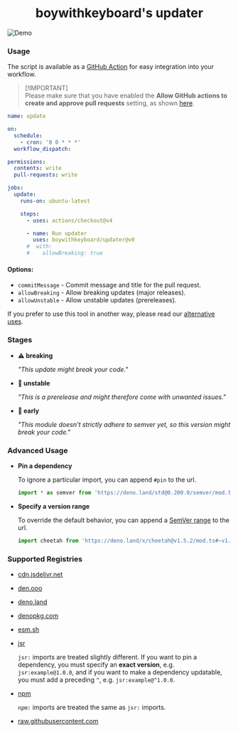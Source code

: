 <div align='center'>
  <h1>boywithkeyboard's updater</h1>
</div>

![Demo](https://raw.githubusercontent.com/boywithkeyboard/updater/main/.github/showcase.png)

### Usage

The script is available as a
[GitHub Action](https://docs.github.com/en/actions/learn-github-actions) for
easy integration into your workflow.

> [!IMPORTANT]\
> Please make sure that you have enabled the **Allow GitHub actions to create
> and approve pull requests** setting, as shown
> [here](https://github.com/boywithkeyboard/updater/blob/main/.github/workflow_permission.png).

```yml
name: update

on:
  schedule:
    - cron: '0 0 * * *'
  workflow_dispatch:

permissions:
  contents: write
  pull-requests: write

jobs:
  update:
    runs-on: ubuntu-latest

    steps:
      - uses: actions/checkout@v4

      - name: Run updater
        uses: boywithkeyboard/updater@v0
      #  with:
      #    allowBreaking: true
```

#### Options:

- `commitMessage` - Commit message and title for the pull request.
- `allowBreaking` - Allow breaking updates (major releases).
- `allowUnstable` - Allow unstable updates (prereleases).

If you prefer to use this tool in another way, please read our
[alternative uses](https://github.com/boywithkeyboard/updater/blob/main/docs/alternative_uses.md).

### Stages

- **⚠️ breaking**

  _"This update might break your code."_

- **🚧 unstable**

  _"This is a prerelease and might therefore come with unwanted issues."_

- **🤞 early**

  _"This module doesn't strictly adhere to semver yet, so this version might
  break your code."_

### Advanced Usage

- **Pin a dependency**

  To ignore a particular import, you can append `#pin` to the url.

  ```ts
  import * as semver from 'https://deno.land/std@0.200.0/semver/mod.ts#pin'
  ```

- **Specify a version range**

  To override the default behavior, you can append a
  [SemVer range](https://github.com/deaddeno/update/blob/dev/docs/semver_ranges.md)
  to the url.

  ```ts
  import cheetah from 'https://deno.land/x/cheetah@v1.5.2/mod.ts#~v1.5'
  ```

### Supported Registries

- [cdn.jsdelivr.net](https://jsdelivr.com)

- [den.ooo](https://den.ooo)

- [deno.land](https://deno.land)

- [denopkg.com](https://denopkg.com)

- [esm.sh](https://esm.sh)

- [jsr](https://jsr.io)

  `jsr:` imports are treated slightly different. If you want to pin a
  dependency, you must specify an **exact version**, e.g. `jsr:example@1.0.0`,
  and if you want to make a dependency updatable, you must add a preceding `^`,
  e.g. `jsr:example@^1.0.0`.

- [npm](https://npmjs.com)

  `npm:` imports are treated the same as `jsr:` imports.

- [raw.githubusercontent.com](https://raw.githubusercontent.com)

<!-- - [x.nest.land](https://nest.land) -->
